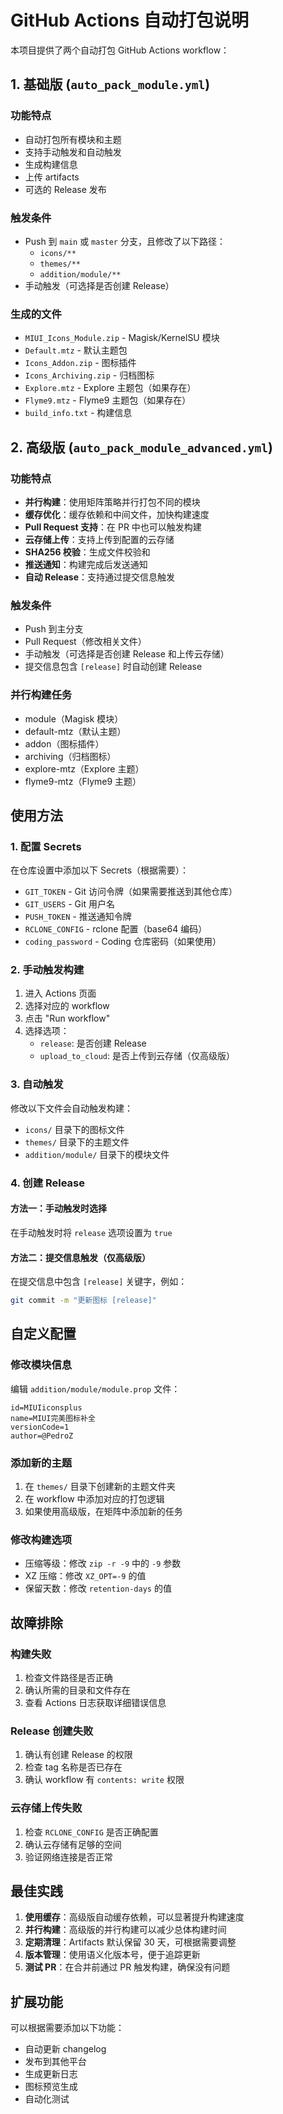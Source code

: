 # GitHub Actions 自动打包说明

本项目提供了两个自动打包 GitHub Actions workflow：

## 1. 基础版 (`auto_pack_module.yml`)

### 功能特点
- 自动打包所有模块和主题
- 支持手动触发和自动触发
- 生成构建信息
- 上传 artifacts
- 可选的 Release 发布

### 触发条件
- Push 到 `main` 或 `master` 分支，且修改了以下路径：
  - `icons/**`
  - `themes/**`
  - `addition/module/**`
- 手动触发（可选择是否创建 Release）

### 生成的文件
- `MIUI_Icons_Module.zip` - Magisk/KernelSU 模块
- `Default.mtz` - 默认主题包
- `Icons_Addon.zip` - 图标插件
- `Icons_Archiving.zip` - 归档图标
- `Explore.mtz` - Explore 主题包（如果存在）
- `Flyme9.mtz` - Flyme9 主题包（如果存在）
- `build_info.txt` - 构建信息

## 2. 高级版 (`auto_pack_module_advanced.yml`)

### 功能特点
- **并行构建**：使用矩阵策略并行打包不同的模块
- **缓存优化**：缓存依赖和中间文件，加快构建速度
- **Pull Request 支持**：在 PR 中也可以触发构建
- **云存储上传**：支持上传到配置的云存储
- **SHA256 校验**：生成文件校验和
- **推送通知**：构建完成后发送通知
- **自动 Release**：支持通过提交信息触发

### 触发条件
- Push 到主分支
- Pull Request（修改相关文件）
- 手动触发（可选择是否创建 Release 和上传云存储）
- 提交信息包含 `[release]` 时自动创建 Release

### 并行构建任务
- module（Magisk 模块）
- default-mtz（默认主题）
- addon（图标插件）
- archiving（归档图标）
- explore-mtz（Explore 主题）
- flyme9-mtz（Flyme9 主题）

## 使用方法

### 1. 配置 Secrets

在仓库设置中添加以下 Secrets（根据需要）：

- `GIT_TOKEN` - Git 访问令牌（如果需要推送到其他仓库）
- `GIT_USERS` - Git 用户名
- `PUSH_TOKEN` - 推送通知令牌
- `RCLONE_CONFIG` - rclone 配置（base64 编码）
- `coding_password` - Coding 仓库密码（如果使用）

### 2. 手动触发构建

1. 进入 Actions 页面
2. 选择对应的 workflow
3. 点击 "Run workflow"
4. 选择选项：
   - `release`: 是否创建 Release
   - `upload_to_cloud`: 是否上传到云存储（仅高级版）

### 3. 自动触发

修改以下文件会自动触发构建：
- `icons/` 目录下的图标文件
- `themes/` 目录下的主题文件
- `addition/module/` 目录下的模块文件

### 4. 创建 Release

#### 方法一：手动触发时选择
在手动触发时将 `release` 选项设置为 `true`

#### 方法二：提交信息触发（仅高级版）
在提交信息中包含 `[release]` 关键字，例如：
```bash
git commit -m "更新图标 [release]"
```

## 自定义配置

### 修改模块信息

编辑 `addition/module/module.prop` 文件：
```properties
id=MIUIiconsplus
name=MIUI完美图标补全
versionCode=1
author=@PedroZ
```

### 添加新的主题

1. 在 `themes/` 目录下创建新的主题文件夹
2. 在 workflow 中添加对应的打包逻辑
3. 如果使用高级版，在矩阵中添加新的任务

### 修改构建选项

- 压缩等级：修改 `zip -r -9` 中的 `-9` 参数
- XZ 压缩：修改 `XZ_OPT=-9` 的值
- 保留天数：修改 `retention-days` 的值

## 故障排除

### 构建失败
1. 检查文件路径是否正确
2. 确认所需的目录和文件存在
3. 查看 Actions 日志获取详细错误信息

### Release 创建失败
1. 确认有创建 Release 的权限
2. 检查 tag 名称是否已存在
3. 确认 workflow 有 `contents: write` 权限

### 云存储上传失败
1. 检查 `RCLONE_CONFIG` 是否正确配置
2. 确认云存储有足够的空间
3. 验证网络连接是否正常

## 最佳实践

1. **使用缓存**：高级版自动缓存依赖，可以显著提升构建速度
2. **并行构建**：高级版的并行构建可以减少总体构建时间
3. **定期清理**：Artifacts 默认保留 30 天，可根据需要调整
4. **版本管理**：使用语义化版本号，便于追踪更新
5. **测试 PR**：在合并前通过 PR 触发构建，确保没有问题

## 扩展功能

可以根据需要添加以下功能：
- 自动更新 changelog
- 发布到其他平台
- 生成更新日志
- 图标预览生成
- 自动化测试